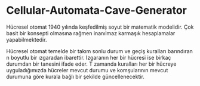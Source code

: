 # Cellular-Automata-Cave-Generator

Hücresel otomat 1940 yılında keşfedilmiş soyut bir matematik modelidir. Çok basit bir konsepti olmasına rağmen inanılmaz karmaşık hesaplamalar yapabilmektedir. 

Hücresel otomat temelde bir takım sonlu durum ve geçiş kuralları barındıran n boyutlu bir ızgaradan ibarettir. Izgaranın her bir hücresi ise birkaç durumdan bir tanesini ifade eder. T zamanda kuralları her bir hücreye uyguladığımızda hücreler mevcut durumu ve komşularının mevcut durumuna göre kurala bağlı bir şekilde güncellenecektir.
